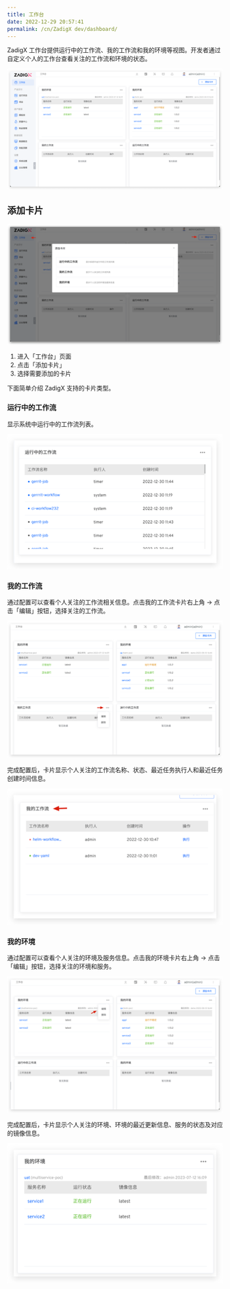 ```yaml
---
title: 工作台
date: 2022-12-29 20:57:41
permalink: /cn/ZadigX dev/dashboard/
---
```


ZadigX 工作台提供运行中的工作流、我的工作流和我的环境等视图。开发者通过自定义个人的工作台查看关注的工作流和环境的状态。

![工作台](../../_images/dashboard_1.png)

## 添加卡片

![工作台](../../_images/dashboard_2.png)

1. 进入「工作台」页面
2. 点击「添加卡片」
3. 选择需要添加的卡片

下面简单介绍 ZadigX 支持的卡片类型。

### 运行中的工作流

显示系统中运行中的工作流列表。

![工作台](../../_images/dashboarding_running.png)

### 我的工作流

通过配置可以查看个人关注的工作流相关信息。点击我的工作流卡片右上角 -> 点击「编辑」按钮，选择关注的工作流。

![工作台](../../_images/dashboard_my_workflow_1.png)

完成配置后，卡片显示个人关注的工作流名称、状态、最近任务执行人和最近任务创建时间信息。

![工作台](../../_images/dashboard_my_workflow_2.png)

### 我的环境

通过配置可以查看个人关注的环境及服务信息。点击我的环境卡片右上角 -> 点击「编辑」按钮，选择关注的环境和服务。

![工作台](../../_images/dashboard_my_env_1.png)

完成配置后，卡片显示个人关注的环境、环境的最近更新信息、服务的状态及对应的镜像信息。

![工作台](../../_images/dashboard_my_env_2.png)
